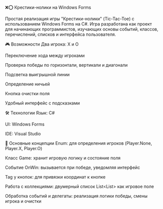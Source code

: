 ❌⭕ Крестики-нолики на Windows Forms


Простая реализация игры "Крестики-нолики" (Tic-Tac-Toe) с использованием Windows Forms на C#. Игра разработана как проект для начинающих программистов, изучающих основы событий, классов, перечислений, списков и интерфейса пользователя.

🎮 Возможности
Два игрока: X и O

Переключение хода между игроками

Проверка победы по горизонтали, вертикали и диагонали

Подсветка выигрышной линии

Определение ничьей

Кнопка очистки поля

Удобный интерфейс с подсказками

🛠️ Технологии
Язык: C#

UI: Windows Forms

IDE: Visual Studio

🧠 Основные концепции
Enum: для определения игроков (Player.None, Player.X, Player.O)

Класс Game: хранит игровую логику и состояние поля

Событие OnWin: вызывается при победе, уведомляя интерфейс

Tag у кнопок: для привязки координат к кнопке

Работа с коллекциями: двумерный список List<List<string>> как игровое поле

Обработка событий и делегаты: реализация логики победы, смены игрока и очистки

